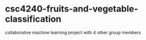 # csc4240-fruits-and-vegetable-classification
collaborative machine learning project with 4 other group members
